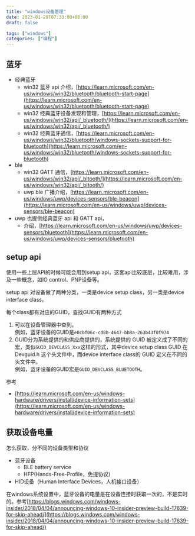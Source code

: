```yaml
---
title: "windows设备管理"
date: 2023-01-29T07:33:00+08:00
draft: false

tags: ["windows"]
categories: ["编程"]
---
```


## 蓝牙

- 经典蓝牙
    - win32 蓝牙 api 介绍，[https://learn.microsoft.com/en-us/windows/win32/bluetooth/bluetooth-start-page](https://learn.microsoft.com/en-us/windows/win32/bluetooth/bluetooth-start-page)
    - win32 经典蓝牙设备发现和管理，[https://learn.microsoft.com/en-us/windows/win32/api/_bluetooth/](https://learn.microsoft.com/en-us/windows/win32/api/_bluetooth/)
    - win32 经典蓝牙通信，[https://learn.microsoft.com/en-us/windows/win32/bluetooth/windows-sockets-support-for-bluetooth](https://learn.microsoft.com/en-us/windows/win32/bluetooth/windows-sockets-support-for-bluetooth)
- ble
    - win32 GATT 通信，[https://learn.microsoft.com/en-us/windows/win32/api/_bltooth/](https://learn.microsoft.com/en-us/windows/win32/api/_bltooth/)
    - uwp ble 广播介绍，[https://learn.microsoft.com/en-us/windows/uwp/devices-sensors/ble-beacon](https://learn.microsoft.com/en-us/windows/uwp/devices-sensors/ble-beacon)
- uwp 也提供经典蓝牙 api 和 GATT api，
    - 介绍，[https://learn.microsoft.com/en-us/windows/uwp/devices-sensors/bluetooth](https://learn.microsoft.com/en-us/windows/uwp/devices-sensors/bluetooth)


## setup api

使用一些上层API的时候可能会用到setup api，这套api比较底层，比较难用，涉及一些概念，如IO control、PNP设备等。

setup api 对设备做了两种分类，一类是device setup class，另一类是device interface class。

每个class都有对应的GUID，查找GUID有两种方式

1. 可以在设备管理器中查到。  
例如，蓝牙设备的GUID是`e0cbf06c-cd8b-4647-bb8a-263b43f0f974`
2. GUID分为系统提供的和供应商提供的，系统提供的 GUID 被定义成了不同的宏，类似`GUID_DEVCLASS_Xxx`这样的形式，其中device setup class GUID 在 Devguid.h 这个头文件中，而device interface class的 GUID 定义在不同的头文件中。  
例如，蓝牙设备的GUID宏是`GUID_DEVCLASS_BLUETOOTH`。

参考

- [https://learn.microsoft.com/en-us/windows-hardware/drivers/install/device-information-sets](https://learn.microsoft.com/en-us/windows-hardware/drivers/install/device-information-sets)

## 获取设备电量

怎么获取，分不同的设备类型和协议

- 蓝牙设备
    - BLE battery service
    - HFP(Hands-Free-Profile，免提协议)
- HID设备（Human Interface Devices，人机接口设备）

在windows系统设置中，蓝牙设备的电量是在设备连接时获取一次的，不是实时的。参考[https://blogs.windows.com/windows-insider/2018/04/04/announcing-windows-10-insider-preview-build-17639-for-skip-ahead/](https://blogs.windows.com/windows-insider/2018/04/04/announcing-windows-10-insider-preview-build-17639-for-skip-ahead/)


